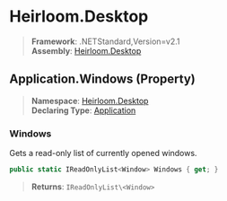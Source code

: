 # Heirloom.Desktop

> **Framework**: .NETStandard,Version=v2.1  
> **Assembly**: [Heirloom.Desktop][0]

## Application.Windows (Property)

> **Namespace**: [Heirloom.Desktop][0]  
> **Declaring Type**: [Application][1]

### Windows

Gets a read-only list of currently opened windows.

```cs
public static IReadOnlyList<Window> Windows { get; }
```

> **Returns**: `IReadOnlyList\<Window>`

[0]: ../../../Heirloom.Desktop.md
[1]: ../Application.md
